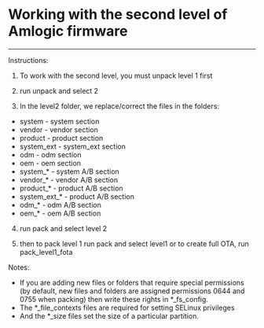 # Working with the second level of Amlogic firmware
---------------------------------------------------

Instructions:

1) To work with the second level, you must unpack level 1 first

2) run unpack and select 2

3) In the level2 folder, we replace/correct the files in the folders:

- system - system section
- vendor - vendor section
- product - product section
- system_ext - system_ext section
- odm - odm section
- oem - oem section
- system_* - system A/B section
- vendor_* - vendor A/B section
- product_* - product A/B section
- system_ext_* - product A/B section
- odm_* - odm A/B section
- oem_* - oem A/B section

4) run pack and select level 2

5) then to pack level 1 run pack and select level1 or to create full OTA, run pack_level1_fota

Notes:

- If you are adding new files or folders that require special permissions (by default, new files and folders are assigned permissions 0644 and 0755 when packing) then write these rights in *_fs_config.
- The *_file_contexts files are required for setting SELinux privileges
- And the *_size files set the size of a particular partition.
